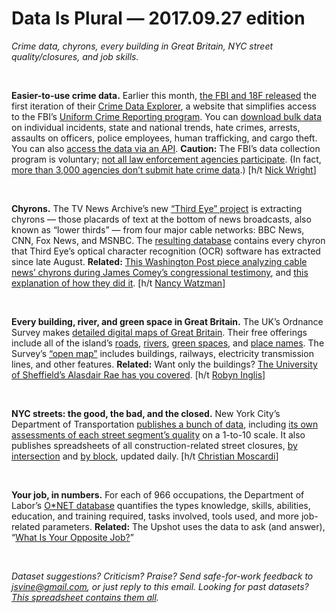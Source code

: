 Data Is Plural — 2017.09.27 edition
===================================

*Crime data, chyrons, every building in Great Britain, NYC street quality/closures, and job skills.*

&nbsp;

**Easier-to-use crime data.** Earlier this month, [the FBI and 18F released](https://18f.gsa.gov/2017/09/07/opening-the-nations-crime-data/) the first iteration of their [Crime Data Explorer](https://crime-data-explorer.fr.cloud.gov/), a website that simplifies access to the FBI’s [Uniform Crime Reporting program](https://ucr.fbi.gov/ucr-program-data-collections). You can [download bulk data](https://crime-data-explorer.fr.cloud.gov/downloads-and-docs) on individual incidents, state and national trends, hate crimes, arrests, assaults on officers, police employees, human trafficking, and cargo theft. You can also [access the data via an API](https://crime-data-explorer.fr.cloud.gov/api). **Caution:** The FBI’s data collection program is voluntary; [not all law enforcement agencies participate](https://ucr.fbi.gov/nibrs/2015/tables/data-tables). (In fact, [more than 3,000 agencies don’t submit hate crime data](https://www.propublica.org/article/hate-crimes-are-up-but-the-government-isnt-keeping-good-track-of-them).) [h/t [Nick Wright](http://nikolaswright.com/)]

&nbsp;

**Chyrons.** The TV News Archive’s new [“Third Eye” project](http://blog.archive.org/2017/09/21/tv-news-chyron-data/) is extracting chyrons — those placards of text at the bottom of news broadcasts, also known as “lower thirds” — from four major cable networks: BBC News, CNN, Fox News, and MSNBC. The [resulting database](https://archive.org/services/third-eye.php) contains every chyron that Third Eye’s optical character recognition (OCR) software has extracted since late August. **Related:** [This Washington Post piece analyzing cable news’ chyrons during James Comey’s congressional testimony](https://www.washingtonpost.com/graphics/2017/politics/comey-hearing-chyrons/), and [this explanation of how they did it](https://source.opennews.org/articles/how-we-tracked-cable-news-chyrons/). [h/t [Nancy Watzman](https://twitter.com/nwatzman)]

&nbsp;

**Every building, river, and green space in Great Britain.** The UK’s Ordnance Survey makes [detailed digital maps of Great Britain](https://www.ordnancesurvey.co.uk/business-and-government/products/opendata-products.html). Their free offerings include all of the island’s [roads](https://www.ordnancesurvey.co.uk/business-and-government/products/os-open-roads.html), [rivers](https://www.ordnancesurvey.co.uk/business-and-government/products/os-open-rivers.html), [green spaces](https://www.ordnancesurvey.co.uk/business-and-government/products/os-open-greenspace.html), and [place names](https://www.ordnancesurvey.co.uk/business-and-government/products/os-open-names.html). The Survey’s [“open map”](https://www.ordnancesurvey.co.uk/business-and-government/products/os-open-map-local.html) includes buildings, railways, electricity transmission lines, and other features. **Related:** Want only the buildings? [The University of Sheffield’s Alasdair Rae has you covered](http://www.statsmapsnpix.com/2017/09/buildings-of-great-britain.html). [h/t [Robyn Inglis](https://twitter.com/rhinglis/status/910794000516427776)]

&nbsp;

**NYC streets: the good, the bad, and the closed.** New York City’s Department of Transportation [publishes a bunch of data](http://www.nyc.gov/html/dot/html/about/datafeeds.shtml), including [its own assessments of each street segment’s quality](https://data.cityofnewyork.us/Transportation/Street-Pavement-Rating/2cav-chmn) on a 1-to-10 scale. It also publishes spreadsheets of all construction-related street closures, [by intersection](https://data.cityofnewyork.us/Transportation/Street-Closures-due-to-construction-activities-by-/478a-yykk) and [by block](https://data.cityofnewyork.us/Transportation/Street-Closures-due-to-construction-activities-by-/i6b5-j7bu), updated daily. [h/t [Christian Moscardi](https://twitter.com/c_moscardi)]

&nbsp;

**Your job, in numbers.** For each of 966 occupations, the Department of Labor’s [O\*NET database](https://www.onetcenter.org/database.html?p=3) quantifies the types knowledge, skills, abilities, education, and training required, tasks involved, tools used, and more job-related parameters. **Related:** The Upshot uses the data to ask (and answer), “[What Is Your Opposite Job?](https://www.nytimes.com/interactive/2017/08/08/upshot/what-is-your-opposite-job.html)”

&nbsp;

*Dataset suggestions? Criticism? Praise? Send safe-for-work feedback to <jsvine@gmail.com>, or just reply to this email. Looking for past datasets? [This spreadsheet contains them all](https://docs.google.com/spreadsheets/d/1wZhPLMCHKJvwOkP4juclhjFgqIY8fQFMemwKL2c64vk).*